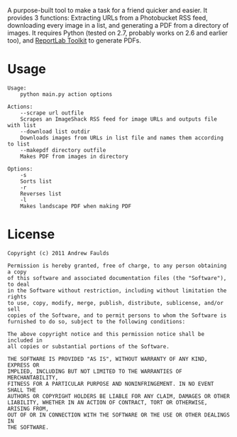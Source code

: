 A purpose-built tool to make a task for a friend quicker and easier. It provides 3 functions: Extracting URLs from a Photobucket RSS feed, downloading every image in a list, and generating a PDF from a directory of images.
It requires Python (tested on 2.7, probably works on 2.6 and earlier too), and [ReportLab Toolkit](http://www.reportlab.com/software/opensource/rl-toolkit/download/) to generate PDFs.

Usage
=====

    Usage:
        python main.py action options

    Actions:
        --scrape url outfile
        Scrapes an ImageShack RSS feed for image URLs and outputs file with list
        --download list outdir
        Downloads images from URLs in list file and names them according to list
        --makepdf directory outfile
        Makes PDF from images in directory
        
    Options:
        -s
        Sorts list
        -r
        Reverses list
        -l
        Makes landscape PDF when making PDF

License
=======

    Copyright (c) 2011 Andrew Faulds

    Permission is hereby granted, free of charge, to any person obtaining a copy
    of this software and associated documentation files (the "Software"), to deal
    in the Software without restriction, including without limitation the rights
    to use, copy, modify, merge, publish, distribute, sublicense, and/or sell
    copies of the Software, and to permit persons to whom the Software is
    furnished to do so, subject to the following conditions:

    The above copyright notice and this permission notice shall be included in
    all copies or substantial portions of the Software.

    THE SOFTWARE IS PROVIDED "AS IS", WITHOUT WARRANTY OF ANY KIND, EXPRESS OR
    IMPLIED, INCLUDING BUT NOT LIMITED TO THE WARRANTIES OF MERCHANTABILITY,
    FITNESS FOR A PARTICULAR PURPOSE AND NONINFRINGEMENT. IN NO EVENT SHALL THE
    AUTHORS OR COPYRIGHT HOLDERS BE LIABLE FOR ANY CLAIM, DAMAGES OR OTHER
    LIABILITY, WHETHER IN AN ACTION OF CONTRACT, TORT OR OTHERWISE, ARISING FROM,
    OUT OF OR IN CONNECTION WITH THE SOFTWARE OR THE USE OR OTHER DEALINGS IN
    THE SOFTWARE.
